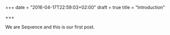 +++
date = "2016-04-17T22:59:03+02:00"
draft = true
title = "Introduction"

+++

We are Seqvence and this is our first post.
